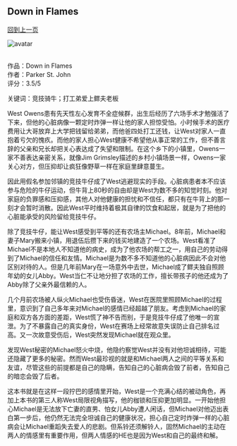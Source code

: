 ## Down in Flames
[回到上一页](https://boheme13.github.io/books/)  &nbsp;&nbsp;

![avatar](https://images-na.ssl-images-amazon.com/images/S/compressed.photo.goodreads.com/books/1641457005i/60044786.jpg)
<br>
<br>

<!-- 
romance: True
-->

作品：Down in Flames<br>
作者：Parker St. John<br>
评分：3.5/5<br>

关键词：竞技骑牛；打工弟爱上鳏夫老板

West Owens患有先天性左心发育不全症候群，出生后经历了六场手术才勉强活了下来，但他的心脏病像一颗定时炸弹一样让他的家人担惊受怕。小时候手术的医疗费用让大哥放弃上大学把钱留给弟弟，而他爸四处打工还钱，让West对家人一直抱着亏欠的愧疚。而他的家人担心West健康不希望他从事正常的工作，但不善言辞的父亲和兄长却把关心表达成了失望和限制。在这个乡下的小镇里，Owens一家不善表达亲密关系，就像Jim Grimsley描述的乡村小镇场景一样，Owens一家关心对方，但压抑却让疯狂像野草一样在家庭里肆意蔓生。

因此用假名参加邻镇的竞技牛仔成了West逃避现实的手段。心脏病患者本不应该参与危险的牛仔运动，但牛背上80秒的自由却是West为数不多的知觉时刻。他对家庭的负罪感和压抑感，其他人对他健康的担忧和不信任，都只有在牛背上的那一刻才会暂时消散。因此West平时维持着极其自律的饮食和起居，就是为了把他的心脏能承受的风险留给竞技牛仔。

除了竞技牛仔，能让West感受到平等的还有农场主Michael。8年前，Michael和妻子Mary搬来小镇，用退伍后攒下来的钱买地建造了一个农场。West看准了Michael不是本地人不知道他的病史，成为了他农场的帮工之一，用自己的劳动得到了Michael的信任和友情。Michael是为数不多不知道他的心脏病因此不会对他区别对待的人。但是几年前Mary在一场意外中去世，Michael成了鳏夫独自照顾年幼的女儿Abby。West当仁不让地分担了农场的工作，擅长带孩子的他还成为了Abby除了父亲外最信赖的人。

几个月前农场被人纵火Michael也受伤昏迷，West在医院里照顾Michael的过程里，意识到了自己多年来对Michael的感情已经超越了朋友。考虑到Michael的家庭和双方各方面的差距，West慌了神不告而别，于是竞技牛仔成了他唯一的宣泄。为了不暴露自己的真实身份，West在赛场上经常故意失误防止自己排名过高。又一次故意受伤后，West突然发现Michael就在观众里。

发现West秘密的Michael怒火中烧，他隐约察觉West并没有对他坦诚相待，可能还隐藏了更多的秘密。然而West最珍视的就是和Michael两人之间的平等关系和友谊，尽管这些的前提都是自己的隐瞒，告知自己的心脏病会毁了前者，告知自己的暗恋会毁了后者。

这本书就是在这样一段拧巴的感情里开始，West是一个充满心结的被动角色，再加上本书的第三人称West局限视角描写，他的枷锁和压抑更加明显。一开始他担心Michael是无法放下亡妻的直男、怕女儿Abby遭人闲话，但Michael对他迈出表白第一步后，他仍然无法完全坦诚自己的健康状况，担心自己定时炸弹一样的心脏病会让Michael重蹈失去爱人的悲剧。但系铃还须解铃人，固然Michael的主动在两人的情感里有重要作用，但两人情感的HE也是因为West和自己的最终和解。